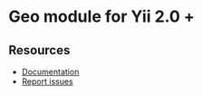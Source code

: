 Geo module for Yii 2.0 +
=========================

Resources
---------

  * [Documentation](https://github.com/codexten/docs/tree/master/yii-module-geo)
  * [Report issues](https://github.com/codexten/yii-module-geo/issues)
